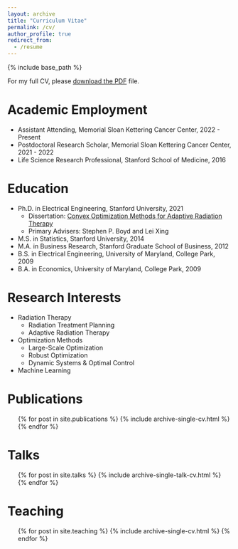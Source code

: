 ```yaml
---
layout: archive
title: "Curriculum Vitae"
permalink: /cv/
author_profile: true
redirect_from:
  - /resume
---
```


{% include base_path %}

For my full CV, please [download the PDF](/file/anqif_CV.pdf) file.

Academic Employment
======
* Assistant Attending, Memorial Sloan Kettering Cancer Center, 2022 - Present
* Postdoctoral Research Scholar, Memorial Sloan Kettering Cancer Center, 2021 - 2022
* Life Science Research Professional, Stanford School of Medicine, 2016

Education
======
* Ph.D. in Electrical Engineering, Stanford University, 2021
  * Dissertation: [Convex Optimization Methods for Adaptive Radiation Therapy](https://purl.stanford.edu/yk503fd5318)
  * Primary Advisers: Stephen P. Boyd and Lei Xing
* M.S. in Statistics, Stanford University, 2014
* M.A. in Business Research, Stanford Graduate School of Business, 2012
* B.S. in Electrical Engineering, University of Maryland, College Park, 2009
* B.A. in Economics, University of Maryland, College Park, 2009
 
Research Interests
======
* Radiation Therapy
  * Radiation Treatment Planning
  * Adaptive Radiation Therapy
* Optimization Methods
  * Large-Scale Optimization
  * Robust Optimization
  * Dynamic Systems & Optimal Control
* Machine Learning

Publications
======
  <ul>{% for post in site.publications %}
    {% include archive-single-cv.html %}
  {% endfor %}</ul>
  
Talks
======
  <ul>{% for post in site.talks %}
    {% include archive-single-talk-cv.html %}
  {% endfor %}</ul>
  
Teaching
======
  <ul>{% for post in site.teaching %}
    {% include archive-single-cv.html %}
  {% endfor %}</ul>
